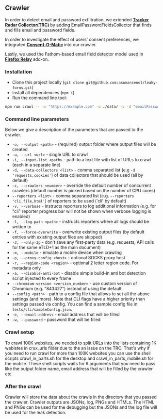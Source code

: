 ## Crawler
In order to detect email and password exfiltration, we extended **[Tracker Radar Collector(TRC)](https://github.com/duckduckgo/tracker-radar-collector)** by adding EmailPasswordFieldsCollector that finds and fills email and password fields.

In order to investigate the effect of users’ consent preferences, we integrated **[Consent-O-Matic](https://github.com/cavi-au/Consent-O-Matic)** into our crawler.

Lastly, we used the Fathom-based email field detector model used in **[Firefox Relay](https://github.com/mozilla/fx-private-relay/blob/v1.2.2/extension/js/email_detector.js)**  add-on.

### Installation
- Clone this project locally (`git clone git@github.com:asumansenol/leaky-forms.git`)
- Install all dependencies (`npm i`)
- Run the command line tool:

```sh
npm run crawl -- -u "https://example.com" -o ./data/ -v -d "emailPasswordFields,requests,cookies,targets,apis," -e "test_email_address@gmail.com" -w "myPassword111111"
```

### Command line parameters
Below we give a description of the parameters that are passed to the crawler.

- `-o, --output <path>` - (required) output folder where output files will be created
- `-u, --url <url>` - single URL to crawl
- `-i, --input-list <path>` - path to a text file with list of URLs to crawl (each in a separate line)
- `-d, --data-collectors <list>` - comma separated list (e.g `-d 'requests,cookies'`) of data collectors that should be used (all by default)
- `-c, --crawlers <number>` - override the default number of concurrent crawlers (default number is picked based on the number of CPU cores)
- `--reporters <list>` - comma separated list (e.g. `--reporters 'cli,file,html'`) of reporters to be used ('cli' by default)
- `-v, --verbose` - instructs reporters to log additional information (e.g. for "cli" reporter progress bar will not be shown when verbose logging is enabled)
- `-l, --log-path <path>` - instructs reporters where all logs should be written to
- `-f, --force-overwrite` - overwrite existing output files (by default entries with existing output files are skipped)
- `-3, --only-3p` - don't save any first-party data (e.g. requests, API calls for the same eTLD+1 as the main document)
- `-m, --mobile` - emulate a mobile device when crawling
- `-p, --proxy-config <host>` - optional SOCKS proxy host
- `-r, --region-code <region>` - optional 2 letter region code. For metadata only
- `-a, --disable-anti-bot` - disable simple build-in anti bot detection script injected to every frame
- `--chromium-version <version_number>` - use custom version of Chromium (e.g. "843427") instead of using the default
- `--config <path>` - path to a config file that allows to set all the above settings (and more). Note that CLI flags have a higher priority than settings passed via config. You can find a sample config file in `tests/cli/sampleConfig.json`.
- `-e, --email-address` - email address that will be filled
- `-w, --password` - password that will be filled

### Crawl setup
To crawl 100K websites, we needed to split URLs into the lists containing 1K webistes in crux_urls filder due to the an issue on the TRC. That's why if you need to run crawl for more than 100K websites you can use the shell scripts crawl_in_parts.sh for the desktop and crawl_in_parts_mobile.sh for the mobile. These shell scripts waits for 6 arguments that you need to pass like the output folder name, email address that will be filled by the crawler etc.

### After the crawl
Crawler will store the data about the crawls in the directory that you passed the crawler. Crawler outputs are JSONs, log, PNGs and HTMLs. The HTML and PNGs can be used for the debugging but the JSONs and the log file will be used for the leak detection.